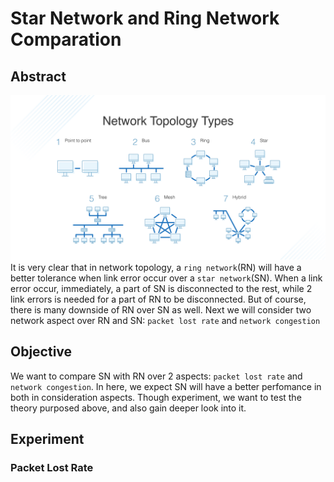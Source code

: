 # Star Network and Ring Network Comparation

## Abstract

![alt text](./report1.png)
It is very clear that in network topology, a `ring network`(RN) will have a better tolerance when link error occur over a `star network`(SN). When a link error occur, immediately, a part of SN is disconnected to the rest, while 2 link errors is needed for a part of RN to be disconnected. But of course, there is many downside of RN over SN as well. Next we will consider two network aspect over RN and SN: `packet lost rate` and `network congestion`

## Objective

We want to compare SN with RN over 2 aspects: `packet lost rate` and `network congestion`. In here, we expect SN will have a better perfomance in both in consideration aspects. Though experiment, we want to test the theory purposed above, and also gain deeper look into it.

## Experiment

### Packet Lost Rate